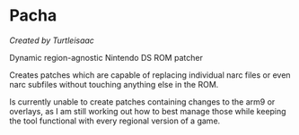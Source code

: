 # Pacha
*Created by Turtleisaac*

Dynamic region-agnostic Nintendo DS ROM patcher

Creates patches which are capable of replacing individual narc files or even narc subfiles without touching anything else in the ROM.

Is currently unable to create patches containing changes to the arm9 or overlays, as I am still working out how to best manage those while keeping the tool functional with every regional version of a game.

